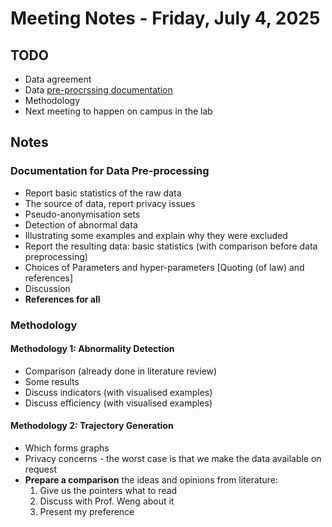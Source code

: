 # Meeting Notes - Friday, July 4, 2025

## TODO
- Data agreement
- Data [pre-procrssing documentation](./pre-processing-documentation.md)
- Methodology
- Next meeting to happen on campus in the lab

## Notes

### Documentation for Data Pre-processing
- Report basic statistics of the raw data
- The source of data, report privacy issues
- Pseudo-anonymisation sets
- Detection of abnormal data
- Illustrating some examples and explain why they were excluded
- Report the resulting data: basic statistics (with comparison before data preprocessing)
- Choices of Parameters and hyper-parameters [Quoting (of law) and references]
- Discussion
- **References for all**

### Methodology

#### Methodology 1: Abnormality Detection
- Comparison (already done in literature review)
- Some results
- Discuss indicators (with visualised examples)
- Discuss efficiency (with visualised examples)

#### Methodology 2: Trajectory Generation
- Which forms graphs
- Privacy concerns - the worst case is that we make the data available on request
- **Prepare a comparison** the ideas and opinions from literature:
  1. Give us the pointers what to read
  2. Discuss with Prof. Weng about it
  3. Present my preference

